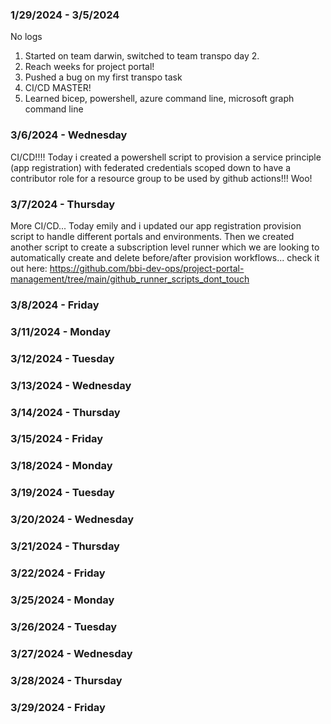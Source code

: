 ### 1/29/2024 - 3/5/2024

No logs

1. Started on team darwin, switched to team transpo day 2.
2. Reach weeks for project portal!
3. Pushed a bug on my first transpo task
4. CI/CD MASTER!
5. Learned bicep, powershell, azure command line, microsoft graph command line

### 3/6/2024 - Wednesday

CI/CD!!!! Today i created a powershell script to provision a service principle (app registration) with federated credentials scoped down to have a contributor role for a resource group to be used by github actions!!! Woo!

### 3/7/2024 - Thursday

More CI/CD... Today emily and i updated our app registration provision script to handle different portals and environments. Then we created another script to create a subscription level runner which we are looking to automatically create and delete before/after provision workflows... check it out here: https://github.com/bbi-dev-ops/project-portal-management/tree/main/github_runner_scripts_dont_touch

### 3/8/2024 - Friday

### 3/11/2024 - Monday

### 3/12/2024 - Tuesday

### 3/13/2024 - Wednesday

### 3/14/2024 - Thursday

### 3/15/2024 - Friday

### 3/18/2024 - Monday

### 3/19/2024 - Tuesday

### 3/20/2024 - Wednesday

### 3/21/2024 - Thursday

### 3/22/2024 - Friday

### 3/25/2024 - Monday

### 3/26/2024 - Tuesday

### 3/27/2024 - Wednesday

### 3/28/2024 - Thursday

### 3/29/2024 - Friday
